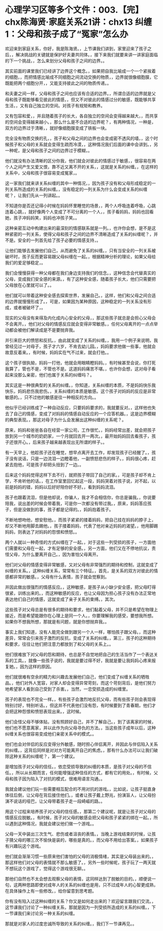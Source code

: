 # 心理学习区等多个文件：003.【完】chx陈海贤·家庭关系21讲：chx13 纠缠1：父母和孩子成了“冤家”怎么办

欢迎来到家庭关系，你好，我是陈海贤。，上节课我们讲到，家里迎来了孩子之后，，解决挑战的关键就是保护好夫妻共同体。，接下来我们就要来讲一讲家庭面临的下一个挑战，，怎么来划分父母和孩子之间的边界。。

其实前面的课里我们已经讲了边界这个概念。，如果把自我比喻成一个一个紧挨着的细胞，，而把情感比喻成不同细胞之间流动交换的物质，，边界就很像细胞膜，它既能把两个细胞分开，，又能支持彼此之间的物质传递。。

和夫妻之间一样，父母和孩子之间也应该有合适的边界。，所谓合适的边界就是父母和孩子既能够看见彼此的情感，，但又不对彼此的情感过分的敏感，既能够共享生活，，又有自己独立的空间。对孩子有规矩和教养。

又有包容和爱，，并且随着孩子的长大，各自独立的空间会变得越来越大，，而共享的空间会变得越来越小。，那么什么是不合适的边界呢？，有两种情况，一种是，双方的边界过于清晰，，就好像细胞膜变成了铁板一块。

完全没有物质交换的孔，，孩子和父母之间的边界也会变成密不透风的墙，，这个时候孩子和父母的关系就会变得生疏而冷漠，，这种情况我们后面的课中会讲到。，另一种呢，是父母和孩子之间的边界过于模糊，。

他们就没有办法清晰的区分你我，他们就会对彼此的情感过于敏感，，很容易在两个人之间产生又爱又恨，靠不近又离不开的关系，，这就是关系的纠缠。，在这样的关系中，父母和孩子很容易变成冤家，。

这一家我们就来讲关系纠缠的其中一种情况，，因为孩子没有和父母形成稳定的一列关系所造成的关系的纠缠。，没有稳定的一列关系为什么会变成关系的纠缠呢？，让我们先从一列讲起。。

不知道你是否还记得小时候在妈妈怀里睡觉的场景，，两个人呼吸连着呼吸，心跳连着心跳，，就好像两个人变成了不可分离的一个人，，孩子看妈妈，妈妈也回看她，孩子冲妈妈笑，妈妈也冲孩子笑。。

这种亲密互动中构建出来的最深刻的情感联系就是一列。，也许你会想，是不是这种紧密的一列关系，使得父母和孩子之间的边界不清晰造成了关系的纠缠呢？，并不是。安全的一列首先给了孩子必要的情感支持，。

让他们能够去发展他们自己，从而避免了关系的纠缠。，只有当安全的一列关系被破坏时，孩子反而更容易跟父母纠缠在一起。，根据精神分析的理论，如果父母给我们的爱足够稳定，。

我们会慢慢获得一种父母都在我们身边支持我们的信念。，这种信念会代替真实的父母，变成我们安全感的来源。，有了这种安全感，随着孩子长大，他们只需要把父母放在心里就可以了。。

他们就可以带着这种安全感去探索世界，发展自己。，这样，他们和父母之间合适的边界就慢慢形成了。，可是，如果因为某种原因，这种稳定的一列关系没有形成，或者被破坏了，。

现实的父母没有来得及内化成内心安全的父母，，那这些孩子就总是会担心父母会不会离开。，他们对父母的情感反应就会变得非常敏感。，任何父母离开的一点点举动都会被他们解读成是不是要抛弃我。

并引来巨大的愤怒和反抗。，由此就变成了关系的纠缠。，我用一个例子来说明，我曾经见过一对母子，孩子才六岁，不肯去幼儿园。，妈妈要求他做一些事，他就会故意反着来。，有时候，妈妈实在气不过来，就会打他。。

这个孩子很执拗，妈妈一打他，他就会用眼睛瞪妈妈。，有时候甚至会说，你打死我算了，管也不是，不管也不是。这道妈妈痛苦不堪。，也许你会想，这对母子看起来没那么亲密，他们也属于关系的纠缠吗？。

其实这是一种很典型的关系的纠缠。，你知道，关系纠缠的本质，不是妈妈快乐我快乐，妈妈悲伤我悲伤。，关系纠缠的本质是敏感。这个孩子对妈妈的反应是非常敏感的。，只不过他的敏感是往一种相反的方向。。

他似乎已经训练成了一种自动反应，只要妈妈要求的，我就要反对。，这样他也失去了自己的情感，变成了对妈妈的情感自动反应的一个应答机器。，这是边界模糊的典型表现。，那这对母子为什么会发展出这种纠缠的关系呢？。

原来，妈妈和爸爸各自在经营一家公司，工作很忙。，妈妈经常出差，就会把孩子放到另一个城市的奶奶家，一个月就回去开一两次。，最开始妈妈回去看孩子，孩子还很开心。，后来孩子越来越表现出无所谓的样子。。

有一天早上，他趁孩子还在睡觉，想早点离开去工作，却发现孩子已经醒了。，孩子没有说话，只是一边流泪一边瞪着他，一副愤怒悲伤的样子。，妈妈很心疼，赶紧去抱他，可是孩子却把头扭到了一边。。

后来这个妈妈觉得这样下去不行，就把孩子带回了自己的家。，可是孩子却不肯上学，不肯听他的话。，在工作室里回忆起这一段，妈妈哭着对孩子说，对不起，以前是妈妈的错，妈妈以后好好陪你好不好。，看到妈妈流泪。

孩子也跟着流泪，但是他却说，你骗人，我才不会相信你，你总是骗我。，你说要陪我，说出差的时候会带着我，可是你一次都没有带过我。，原来，妈妈答应孩子，但是没做到的事，孩子都是记得的。，妈妈抱着孩子。

不断地想吻他，想安慰他。，而孩子紧紧的搂着妈妈，把自己挂在妈妈的脖子上，却又不断地用脚去踢他。，孩子搂着妈妈，代表了他对亲近妈妈的渴望。，他用脚踢妈妈，则表达了对妈妈的怨恨和愤怒。。

两个人就以一种奇怪的方式纠缠在了一起。，对于这些一列受损的孩子，一方面他们需要和父母在一起，才有足够的安全感。，另一方面，他们又在不停地抗议，责怪父母，为什么要离开自己。，因为害怕父母离开。

他们对父母的情感变得非常敏感，又对父母有非常强烈的期待和控制，这就变成了纠缠的关系。，这种纠缠关系，常常有三个特征。，首先，是关系的双方对彼此的情感都非常的敏感。，父母有什么表情，孩子就会觉察到。

并因此做出很强烈的情感反应。，这种敏感，是孩子从小缺少安全感，把父母盯得很紧，训练出来的。，而这种敏感的反应，也让父母因为担心孩子没有办法正常地表达他们自己的情感，这就变成了亲子关系的束缚。，其次。

这些孩子对父母总是有很多的期待和要求，他们黏着父母，并不只是希望在物理上接近，而是希望能跟你在心理上是同一个人。，你要理解我的感受，要想我所想。如果你不想我所想，那就是有问题，就是你想抛弃我。。

事实上我们知道，没有人能完全做到跟另一个人一样，哪怕孩子跟父母。，而这种差异，常常会引来孩子激烈的反抗，变成了关系的纠缠。，第三，孩子的这种期待和要求，往往让他们把注意力都放到了和父母的关系上。。

他们很难放下对父母的怨和期待，也总是不自觉地把自己的生活当作了一个表达关系的工具。，就像一些孩子说的，我就是要过得不好，我就是要让我妈妈心疼来报复她。，因为这样的原因。

他们就很难有空余的精力和兴趣去发展他们自己，他们变成了纠缠关系的牺牲品。，他们对外人宽容，对家人却会变得异常苛刻，而这个苛刻背后，是他们努力地希望家人看到自己受到了杀害。，当然，一恋受损造成的纠缠里。

孩子的表现也不完全一样。，有些孩子会激烈地反抗父母，而有些孩子则会表现得特别讨好，特别听话。，但这并不代表他们没有怨，有时候要到了青春期，他们才会把这种怨恨和愤怒表现出来。，这时候。

他们会怪父母不够体贴，没有照顾好自己，并不了解自己。，到了该离家的时候，他们也不愿意离家，并以此作为向父母寻仇的方法。，当这些孩子成年以后，这种纠缠关系也很容易变成他们亲密关系中的模式。。

他们也会对伴侣的反应变得分外敏感，随时担心伴侣离开，并因此与伴侣陷入关系的纠缠。，这背后同样是对对方可能离开自己的焦虑。，那有什么办法可以让我们破除这种关系的纠缠呢？，第一个建议。

是增加孩子对父母的信任。，依恋受损导致的纠缠的本质，是孩子对父母的不信任。，所以从长期而言，任何能增强这种信任的方式，都有它的用处。，有时候，父母和孩子因为陷入了对抗的模式，很难用语言沟通。。

我就会建议他们玩一些需要相互配合的不用对抗的游戏。，比如说，让孩子挺直身体往后倒，让父母在背后接住他们。，或者让孩子戴上野兆，扮演盲人，让父母扮演不说话的哑巴，让父母带着孩子走一段崎嶇的路。。

用这个过程来培养孩子对父母的信任感。，那第二个建议呢，就是让孩子对父母的情感反应脱敏。，有时候，孩子对父母的敏感会把父母和孩子紧紧的绑在一起。，所以遇到这种情况，我就会建议他们做一个游戏。。

父母一天中装出三次生气、悲伤或者沮丧的表情。，当晚上游戏结束的时候，让孩子猜父母的哪三次不愉快是装的，哪些是真的。，而父母不用给出答案。，如果孩子有兴趣玩这个游戏。

他们就会渐渐习惯一些原来他们害怕的父母的消极情绪，其实是父母装出来的。，那这样他们对父母的表情就不那么敏感了。，另外一些时候呢，孩子玩了一两天就不想玩这个游戏了，觉得这个游戏很无聊。。

那他们自然也不太会想去观察父母的表情，这同样达到了脱敏的目的。，顺便说一句，这两种思路即使对成年人的关系的纠缠也是用，只不过成年人的心智更成熟，在具体操作上有一些修改。，给你留意到思考题。

你有没有陷入过这种纠缠的关系？你又是如何走出来的？欢迎留言跟我们交流。，这节课我们讨论了一种纠缠关系，那就是因为一列受损所造成的关系的纠缠。，下一节课我们来讨论另一种关系的纠缠。

那就是对家人的过度忠诚所导致的关系的纠缠。，我们下一节课再见。。